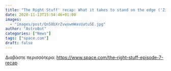 ```yaml
---
title: "The Right Stuff' recap: What it takes to stand on the edge ('Ziggurat')"
date: 2020-11-13T15:54:46+01:00
images:
  - "images/post/Qn58bXrZvwxwmWasUatu5E.jpg"
author: "AstroBot"
categories: ["News"]
tags: ["space.com"]
draft: false
---
```




Διαβάστε περισσότερα: https://www.space.com/the-right-stuff-episode-7-recap
